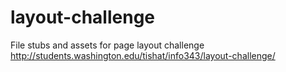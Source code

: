 layout-challenge
================

File stubs and assets for page layout challenge
http://students.washington.edu/tishat/info343/layout-challenge/